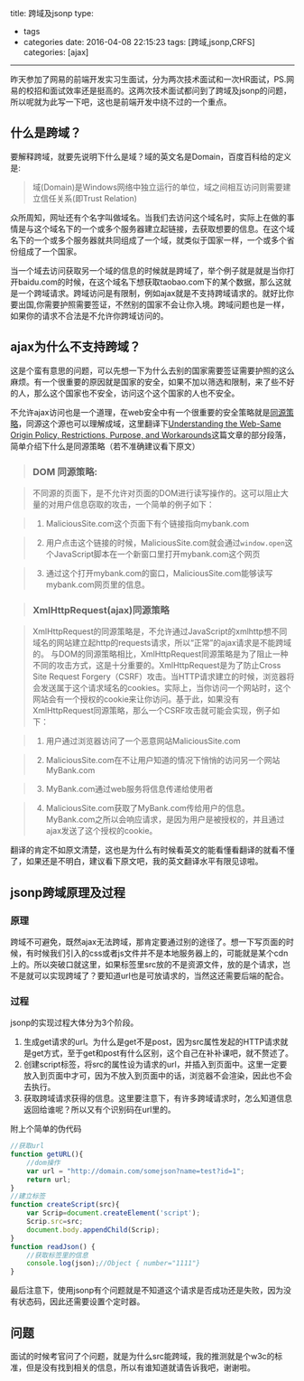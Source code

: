 title: 跨域及jsonp
type:
  - tags
  - categories
date: 2016-04-08 22:15:23
tags: [跨域,jsonp,CRFS]
categories: [ajax]
---
昨天参加了网易的前端开发实习生面试，分为两次技术面试和一次HR面试，PS.网易的校招和面试效率还是挺高的。这两次技术面试都问到了跨域及jsonp的问题，所以呢就为此写一下吧，这也是前端开发中绕不过的一个重点。
## 什么是跨域？
要解释跨域，就要先说明下什么是域？域的英文名是Domain，百度百科给的定义是:
> 域(Domain)是Windows网络中独立运行的单位，域之间相互访问则需要建立信任关系(即Trust Relation)

众所周知，网址还有个名字叫做域名。当我们去访问这个域名时，实际上在做的事情是与这个域名下的一个或多个服务器建立起链接，去获取想要的信息。在这个域名下的一个或多个服务器就共同组成了一个域，就类似于国家一样，一个或多个省份组成了一个国家。

当一个域去访问获取另一个域的信息的时候就是跨域了，举个例子就是就是当你打开baidu.com的时候，在这个域名下想获取taobao.com下的某个数据，那么这就是一个跨域请求。跨域访问是有限制，例如ajax就是不支持跨域请求的。就好比你要出国,你需要护照需要签证，不然别的国家不会让你入境。跨域问题也是一样，如果你的请求不合法是不允许你跨域访问的。
## ajax为什么不支持跨域？
这是个蛮有意思的问题，可以先想一下为什么去别的国家需要签证需要护照的这么麻烦。有一个很重要的原因就是国家的安全，如果不加以筛选和限制，来了些不好的人，那么这个国家也不安全，访问这个这个国家的人也不安全。

不允许ajax访问也是一个道理，在web安全中有一个很重要的安全策略就是[同源策略](http://baike.baidu.com/link?url=lGZEuvgETv4FCc7dnWkevdYkQd61x2unzO11nHXhpD03tkQpjn-rChGbP9kBNbSSN55fVdKCUUDsckmqyciQBq)，同源这个源也可以理解成域，这里翻译下[Understanding the Web-Same Origin Policy, Restrictions, Purpose, and Workarounds](https://blog.logicboost.com/2012/12/13/understanding-the-web-same-origin-policy-restrictions-purpose-and-workarounds/)这篇文章的部分段落，简单介绍下什么是同源策略（若不准确建议看下原文）
> ### DOM 同源策略:

> 不同源的页面下，是不允许对页面的DOM进行读写操作的。这可以阻止大量的对用户信息窃取的攻击，一个简单的例子如下：

> 1. MaliciousSite.com这个页面下有个链接指向mybank.com

> 2. 用户点击这个链接的时候，MaliciousSite.com就会通过`window.open`这个JavaScript脚本在一个新窗口里打开mybank.com这个网页

> 3. 通过这个打开mybank.com的窗口，MaliciousSite.com能够读写mybank.com网页里的信息。

> ### XmlHttpRequest(ajax)同源策略

> XmlHttpRequest的同源策略是，不允许通过JavaScript的xmlhttp想不同域名的网站建立起http的requests请求，所以“正常”的ajax请求是不能跨域的。 与DOM的同源策略相比，XmlHttpRequest同源策略是为了阻止一种不同的攻击方式，这是十分重要的。XmlHttpRequest是为了防止Cross Site Request Forgery（CSRF）攻击。当HTTP请求建立的时候，浏览器将会发送属于这个请求域名的cookies。实际上，当你访问一个网站时，这个网站会有一个授权的cookie来让你访问。基于此，如果没有XmlHttpRequest同源策略，那么一个CSRF攻击就可能会实现，例子如下：

> 1. 用户通过浏览器访问了一个恶意网站MaliciousSite.com

> 2. MaliciousSite.com在不让用户知道的情况下悄悄的访问另一个网站MyBank.com

> 3. MyBank.com通过web服务将信息传递给使用者

> 4. MaliciousSite.com获取了MyBank.com传给用户的信息。MyBank.com之所以会响应请求，是因为用户是被授权的，并且通过ajax发送了这个授权的cookie。

翻译的肯定不如原文清楚，这也是为什么有时候看英文的能看懂看翻译的就看不懂了，如果还是不明白，建议看下原文吧，我的英文翻译水平有限见谅啦。

## jsonp跨域原理及过程
### 原理
跨域不可避免，既然ajax无法跨域，那肯定要通过别的途径了。想一下写页面的时候，有时候我们引入的css或者js文件并不是本地服务器上的，可能就是某个cdn上的。所以突破口就这里，如果标签里src放的不是资源文件，放的是个请求，岂不是就可以实现跨域了？要知道url也是可放请求的，当然这还需要后端的配合。
### 过程
jsonp的实现过程大体分为3个阶段。
1. 生成get请求的url。为什么是get不是post，因为src属性发起的HTTP请求就是get方式，至于get和post有什么区别，这个自己在补补课吧，就不赘述了。
2. 创建script标签，将src的属性设为请求的url，并插入到页面中。这里一定要放入到页面中才可，因为不放入到页面中的话，浏览器不会渲染，因此也不会去执行。
3. 获取跨域请求获得的信息。这里要注意下，有许多跨域请求时，怎么知道信息返回给谁呢？所以又有个识别码在url里的。

附上个简单的伪代码
```javascript
//获取url
function getURL(){
	//dom操作
	var url = "http://domain.com/somejson?name=test?id=1";
	return url;
}
//建立标签
function createScript(src){
	var Scrip=document.createElement('script');
	Scrip.src=src;
	document.body.appendChild(Scrip);
}
function readJson() {
	//获取标签里的信息
    console.log(json);//Object { number="1111"}
}
```
最后注意下，使用jsonp有个问题就是不知道这个请求是否成功还是失败，因为没有状态码，因此还需要设置个定时器。
## 问题
面试的时候考官问了个问题，就是为什么src能跨域，我的推测就是个w3c的标准，但是没有找到相关的信息，所以有谁知道就请告诉我吧，谢谢啦。



